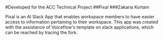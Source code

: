 #Developed for the ACC Technical Project 
##Pixal 
###Zakaria Kortam

Pixal is an AI Slack App that enables workspace members to have easier access to 
information pertaining to their workspace. This app was created with the assistance of 
Voiceflow's template on slack applications, which can be reached by tracing the fork.
